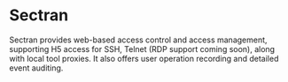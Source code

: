 # Sectran
Sectran provides web-based access control and access management, supporting H5 access for SSH, Telnet (RDP support coming soon), along with local tool proxies. It also offers user operation recording and detailed event auditing.
